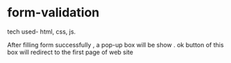 # form-validation
tech used- html, css, js. 

After filling form successfully ,  a pop-up box will be show . ok button of this box will redirect to the first page of web site
